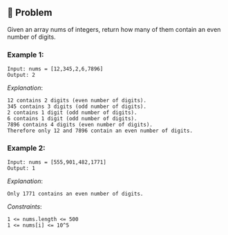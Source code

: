 ## 🧐 Problem
Given an array nums of integers, return how many of them contain an even number of digits.
 

### Example 1:
``` 
Input: nums = [12,345,2,6,7896]
Output: 2
```
*Explanation*: 
``` 
12 contains 2 digits (even number of digits). 
345 contains 3 digits (odd number of digits). 
2 contains 1 digit (odd number of digits). 
6 contains 1 digit (odd number of digits). 
7896 contains 4 digits (even number of digits). 
Therefore only 12 and 7896 contain an even number of digits.
```

### Example 2:
``` 
Input: nums = [555,901,482,1771]
Output: 1 
```

*Explanation*: 
``` 
Only 1771 contains an even number of digits.
```
 

*Constraints*:
``` 
1 <= nums.length <= 500
1 <= nums[i] <= 10^5
```
